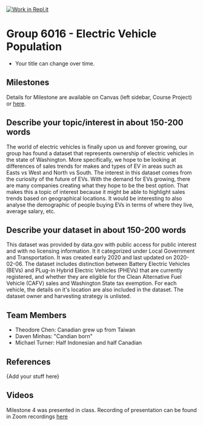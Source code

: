 [![Work in Repl.it](https://classroom.github.com/assets/work-in-replit-14baed9a392b3a25080506f3b7b6d57f295ec2978f6f33ec97e36a161684cbe9.svg)](https://classroom.github.com/online_ide?assignment_repo_id=312495&assignment_repo_type=GroupAssignmentRepo)
# Group 6016 - Electric Vehicle Population

- Your title can change over time.

## Milestones

Details for Milestone are available on Canvas (left sidebar, Course Project) or [here](https://firas.moosvi.com/courses/data301/project/milestone01.html).

## Describe your topic/interest in about 150-200 words

The world of electric vehicles is finally upon us and forever growing, our group has found a dataset that represents ownership of electric vehicles in the state of Washington. More specifically, we hope to be looking at differences of sales trends for makes and types of EV in areas such as Easts vs West and North vs South. The interest in this dataset comes from the curiosity of the future of EVs. With the demand for EVs growing, there are many companies creating what they hope to be the best option. That makes this a topic of interest because it might be able to highlight sales trends based on geographical locations. It would be interesting to also analyse the demographic of people buying EVs in terms of where they live, average salary, etc. 

## Describe your dataset in about 150-200 words

This dataset was provided by data.gov with public access for public interest and with no licensing information. It it categorized under Local Government and Transportation. It was created early 2020 and last updated on 2020-02-06. The dataset includes distinction between Battery Electric Vehicles (BEVs) and PLug-in Hybrid Electric Vehicles (PHEVs) that are currently registered, and whether they are eligible for the Clean Alternative Fuel Vehicle (CAFV) sales and Washington State tax exemption. For each vehicle, the details on it's location are also included in the dataset. The dataset owner and harvesting strategy is unlisted. 

## Team Members

- Theodore Chen: Canadian grew up from Taiwan
- Daven Minhas: "Candian born"
- Michael Turner: Half Indonesian and half Canadian

## References

{Add your stuff here}

## Videos

Milestone 4 was presented in class. Recording of presentation can be found in Zoom recordings [here](https://canvas.ubc.ca/courses/63469/external_tools/15408)
